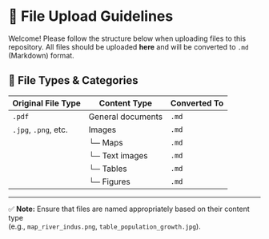 # 📁 File Upload Guidelines

Welcome! Please follow the structure below when uploading files to this repository. All files should be uploaded **here** and will be converted to `.md` (Markdown) format.

## 📄 File Types & Categories

| Original File Type | Content Type       | Converted To |
|--------------------|--------------------|--------------|
| `.pdf`             | General documents  | `.md`        |
| `.jpg`, `.png`, etc. | Images            | `.md`        |
|                    | └─ Maps            | `.md`        |
|                    | └─ Text images     | `.md`        |
|                    | └─ Tables          | `.md`        |
|                    | └─ Figures         | `.md`        |

---

✅ **Note:** Ensure that files are named appropriately based on their content type  
(e.g., `map_river_indus.png`, `table_population_growth.jpg`).

